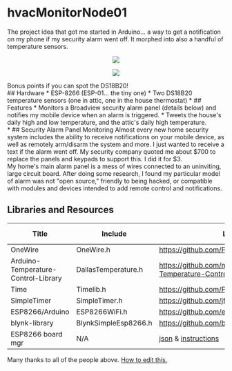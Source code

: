 # hvacMonitorNode01
The project idea that got me started in Arduino... a way to get a notification on my phone if my security alarm went off. It morphed into also a handful of temperature sensors.
<p align="center"><img src="http://i.imgur.com/WPQASBv.jpg"/></p>
<p align="center"><img src="http://i.imgur.com/AhJXoua.jpg"/></p>
Bonus points if you can spot the DS18B20!<br>
## Hardware
* ESP-8266 (ESP-01... the tiny one)
* Two DS18B20 temperature sensors (one in attic, one in the house thermostat)
* 
## Features
* Monitors a Broadview security alarm panel (details below) and notifies my mobile device when an alarm is triggered.
* Tweets the house's daily high and low temperature, and the attic's daily high temperature.<br>
* 
## Security Alarm Panel Monitoring
Almost every new home security system includes the ability to receive notifications on your mobile device, as well as remotely arm/disarm the system and more. I just wanted to receive a text if the alarm went off. My security company quoted me about $700 to replace the panels and keypads to support this. I did it for $3.<br>
My home's main alarm panel is a mess of wires connected to an uninviting, large circuit board. After doing some research, I found my particular model of alarm was not "open source," friendly to being hacked, or compatible with modules and devices intended to add remote control and notifications.

## Libraries and Resources

Title | Include | Link | w/ IDE?
------|---------|------|----------
OneWire | OneWire.h | https://github.com/PaulStoffregen/OneWire | No
Arduino-Temperature-Control-Library | DallasTemperature.h | https://github.com/milesburton/Arduino-Temperature-Control-Library | No
Time | Timelib.h | https://github.com/PaulStoffregen/Time
SimpleTimer | SimpleTimer.h | https://github.com/jfturcot/SimpleTimer
ESP8266/Arduino | ESP8266WiFi.h | https://github.com/esp8266/Arduino | No
blynk-library | BlynkSimpleEsp8266.h | https://github.com/blynkkk/blynk-library | No
ESP8266 board mgr | N/A | [json](http://arduino.esp8266.com/stable/package_esp8266com_index.json) & [instructions](https://github.com/esp8266/Arduino#installing-with-boards-manager) | No

Many thanks to all of the people above. [How to edit this.](https://guides.github.com/features/mastering-markdown/)
